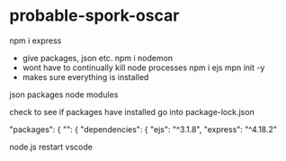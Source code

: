 # probable-spork-oscar

npm i express
 - give packages, json etc.
npm i nodemon
 - wont have to continually kill node processes
npm i ejs
mpn init -y
 - makes sure everything is installed

json packages
node modules

check to see if packages have installed
go into package-lock.json

"packages": {
    "": {
      "dependencies": {
        "ejs": "^3.1.8",
        "express": "^4.18.2"

node.js restart vscode
